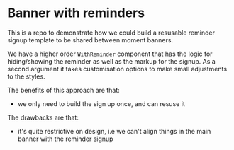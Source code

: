 # Banner with reminders

This is a repo to demonstrate how we could build a resusable reminder signup template to be shared between moment banners.

We have a higher order `WithReminder` component that has the logic for hiding/showing the reminder as well as the markup for the signup. As a second argument it takes customisation options to make small adjustments to the styles.

The benefits of this approach are that:

- we only need to build the sign up once, and can resuse it

The drawbacks are that:

- it's quite restrictive on design, i.e we can't align things in the main banner with the reminder signup
